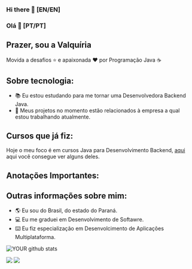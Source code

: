 ### Hi there 👋 [EN/EN]

### Olá 👋 [PT/PT]

## Prazer, sou a Valquíria 
Movida a desafios ⭐ e apaixonada ❤️ por Programação Java ☕ 

## Sobre tecnologia:
- 📚 Eu estou estudando para me tornar uma Desenvolvedora Backend Java.
- 🎯 Meus projetos no momento estão relacionados à empresa a qual estou trabalhando atualmente.

## Cursos que já fiz: 
Hoje o meu foco é em cursos Java para Desenvolvimento Backend, [aqui](https://github.com/valquiriamatter/certificados) aqui você consegue ver alguns deles.

## Anotações Importantes:    

## Outras informações sobre mim:
- 🌎 Eu sou do Brasil, do estado do Paraná.
- 💻 Eu me graduei em Desenvolvimento de Softawre.
- ⌨️ Eu fiz especialização em Desenvolcimento de Aplicações Multiplataforma.


![YOUR github stats](https://github-readme-stats.vercel.app/api?username=valquiriamatter)

[<img src="https://img.shields.io/badge/twitter-%231DA1F2.svg?&style=for-the-badge&logo=twitter&logoColor=white" />](https://twitter.com/valquiriamatter) 
[<img src="https://img.shields.io/badge/linkedin-%230077B5.svg?&style=for-the-badge&logo=linkedin&logoColor=white" />](https://www.linkedin.com/in/valquiriamatter/) 
